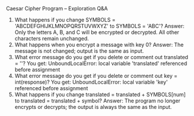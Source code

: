 Caesar Cipher Program – Exploration Q&A

1. What happens if you change SYMBOLS = 'ABCDEFGHIJKLMNOPQRSTUVWXYZ' to SYMBOLS = 'ABC'?
Answer: Only the letters A, B, and C will be encrypted or decrypted. All other characters remain unchanged.
2. What happens when you encrypt a message with key 0?
Answer: The message is not changed; output is the same as input.
3. What error message do you get if you delete or comment out translated = ''?
You get: UnboundLocalError: local variable 'translated' referenced before assignment
4. What error message do you get if you delete or comment out key = int(response)?
You get: UnboundLocalError: local variable 'key' referenced before assignment
5. What happens if you change translated = translated + SYMBOLS[num] to translated = translated + symbol?
Answer: The program no longer encrypts or decrypts; the output is always the same as the input.
